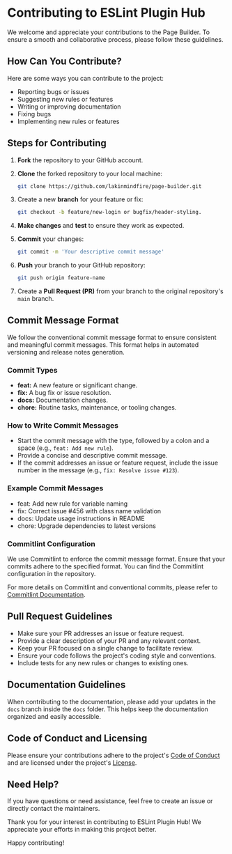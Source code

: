 # Contributing to ESLint Plugin Hub

We welcome and appreciate your contributions to the Page Builder. To ensure a smooth and collaborative process, please follow these guidelines.

## How Can You Contribute?

Here are some ways you can contribute to the project:

- Reporting bugs or issues
- Suggesting new rules or features
- Writing or improving documentation
- Fixing bugs
- Implementing new rules or features

## Steps for Contributing

1. **Fork** the repository to your GitHub account.
2. **Clone** the forked repository to your local machine:

   ```bash
   git clone https://github.com/lakinmindfire/page-builder.git
   ```

3. Create a new **branch** for your feature or fix:

   ```bash
   git checkout -b feature/new-login or bugfix/header-styling.
   ```

4. **Make changes** and **test** to ensure they work as expected.
5. **Commit** your changes:

   ```bash
   git commit -m 'Your descriptive commit message'
   ```

6. **Push** your branch to your GitHub repository:

   ```bash
   git push origin feature-name
   ```

7. Create a **Pull Request (PR)** from your branch to the original repository's `main` branch.

## Commit Message Format

We follow the conventional commit message format to ensure consistent and meaningful commit messages. This format helps in automated versioning and release notes generation.

### Commit Types

- **feat:** A new feature or significant change.
- **fix:** A bug fix or issue resolution.
- **docs:** Documentation changes.
- **chore:** Routine tasks, maintenance, or tooling changes.

### How to Write Commit Messages

- Start the commit message with the type, followed by a colon and a space (e.g., `feat: Add new rule`).
- Provide a concise and descriptive commit message.
- If the commit addresses an issue or feature request, include the issue number in the message (e.g., `fix: Resolve issue #123`).

### Example Commit Messages

- feat: Add new rule for variable naming
- fix: Correct issue #456 with class name validation
- docs: Update usage instructions in README
- chore: Upgrade dependencies to latest versions

### Commitlint Configuration

We use Commitlint to enforce the commit message format. Ensure that your commits adhere to the specified format. You can find the Commitlint configuration in the repository.

For more details on Commitlint and conventional commits, please refer to [Commitlint Documentation](https://commitlint.js.org/).

## Pull Request Guidelines

- Make sure your PR addresses an issue or feature request.
- Provide a clear description of your PR and any relevant context.
- Keep your PR focused on a single change to facilitate review.
- Ensure your code follows the project's coding style and conventions.
- Include tests for any new rules or changes to existing ones.

## Documentation Guidelines

When contributing to the documentation, please add your updates in the `docs` branch inside the `docs` folder. This helps keep the documentation organized and easily accessible.

## Code of Conduct and Licensing

Please ensure your contributions adhere to the project's [Code of Conduct](./CODE_OF_CONDUCT.md) and are licensed under the project's [License](./LICENSE).

## Need Help?

If you have questions or need assistance, feel free to create an issue or directly contact the maintainers.

Thank you for your interest in contributing to ESLint Plugin Hub! We appreciate your efforts in making this project better.

Happy contributing!
